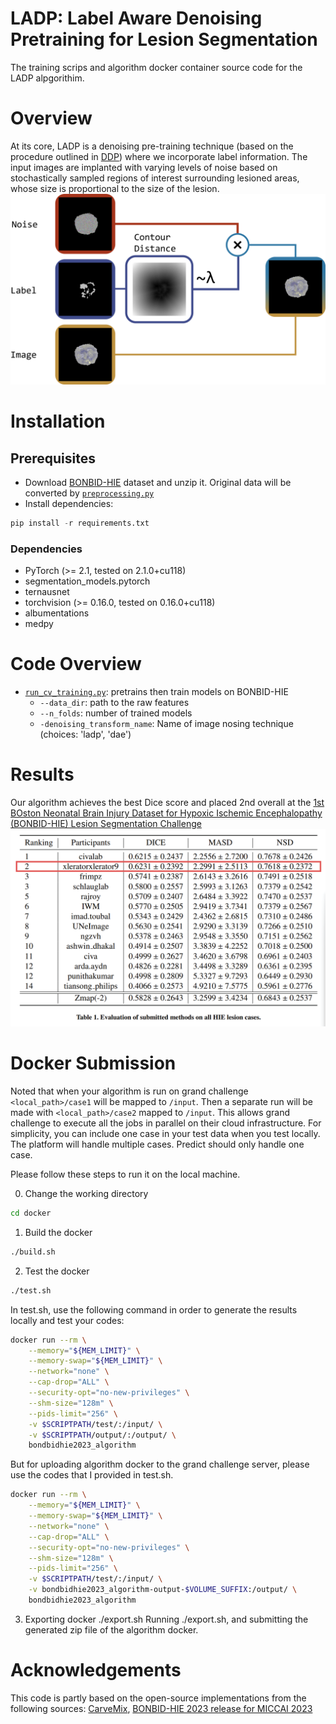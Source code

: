 # LADP: Label Aware Denoising Pretraining for Lesion Segmentation

The training scrips and algorithm docker container source code for the LADP alpgorithim.

# Overview
At its core, LADP is a denoising pre-training technique (based on the procedure outlined in [DDP](https://arxiv.org/pdf/2205.11423.pdf)) where we incorporate label information. The input images are implanted with varying levels of noise based on stochastically sampled regions of interest surrounding lesioned areas, whose size is proportional to the size of the lesion. 
![Screenshot](overview.png)

# Installation
## Prerequisites
- Download [BONBID-HIE](https://zenodo.org/records/8104103) dataset and unzip it. Original data will be converted by [`preprocessing.py`](utils.py)
- Install dependencies:
```python
pip install -r requirements.txt
```

### Dependencies
- PyTorch (>= 2.1, tested on 2.1.0+cu118)
- segmentation_models.pytorch
- ternausnet
- torchvision (>= 0.16.0, tested on 0.16.0+cu118)
- albumentations
- medpy


# Code Overview
- [`run_cv_training.py`](run_cv_training.py): pretrains then train models on BONBID-HIE
    - `--data_dir`: path to the raw features
    - `--n_folds`: number of trained models
    - `-denoising_transform_name`: Name of image nosing technique (choices: 'ladp', 'dae')
# Results
Our algorithm achieves the best Dice score and placed 2nd overall at the [1st BOston Neonatal Brain Injury Dataset for Hypoxic Ischemic Encephalopathy
(BONBID-HIE)
Lesion Segmentation Challenge](https://bonbid-hie2023.grand-challenge.org/)
![Screenshot](results.png)

# Docker Submission
Noted that when your algorithm is run on grand challenge `<local_path>/case1`
will be mapped to `/input`. Then a separate run will be made with
`<local_path>/case2` mapped to `/input`. This allows grand challenge to execute
all the jobs in parallel on their cloud infrastructure. For simplicity, you can
include one case in your test data when you test locally. The platform will
handle multiple cases. Predict should only handle one case.

Please follow these steps to run it on the local machine.

0. Change the working directory
```sh
cd docker
```

1. Build the docker
  ```sh
  ./build.sh
  ```
2. Test the docker
  ```sh
  ./test.sh
  ```

In test.sh, use the following command in order to generate the results locally
and test your codes:

```sh
docker run --rm \
    --memory="${MEM_LIMIT}" \
    --memory-swap="${MEM_LIMIT}" \
    --network="none" \
    --cap-drop="ALL" \
    --security-opt="no-new-privileges" \
    --shm-size="128m" \
    --pids-limit="256" \
    -v $SCRIPTPATH/test/:/input/ \
    -v $SCRIPTPATH/output/:/output/ \
    bondbidhie2023_algorithm
```
But for uploading algorithm docker to the grand challenge server, please use the codes that I provided in test.sh.

```sh
docker run --rm \
    --memory="${MEM_LIMIT}" \
    --memory-swap="${MEM_LIMIT}" \
    --network="none" \
    --cap-drop="ALL" \
    --security-opt="no-new-privileges" \
    --shm-size="128m" \
    --pids-limit="256" \
    -v $SCRIPTPATH/test/:/input/ \
    -v bondbidhie2023_algorithm-output-$VOLUME_SUFFIX:/output/ \
    bondbidhie2023_algorithm
```
3. Exporting docker ./export.sh 
Running ./export.sh, and submitting the generated zip file of the algorithm docker.

# Acknowledgements
This code is partly based on the open-source implementations from the following sources:
[CarveMix](https://github.com/ZhangxinruBIT/CarveMix/tree/main), [BONBID-HIE 2023 release for MICCAI 2023](https://github.com/baorina/BONBID-HIE-MICCAI2023)

